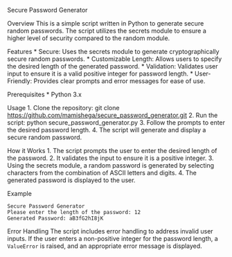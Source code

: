 Secure Password Generator

Overview
	This is a simple script written in Python to generate secure random passwords. 
	The script utilizes the secrets module to ensure a higher level of security compared to the random module.

Features
	* Secure: Uses the secrets module to generate cryptographically secure random passwords.
	* Customizable Length: Allows users to specify the desired length of the generated password.
	* Validation: Validates user input to ensure it is a valid positive integer for password length.
	* User-Friendly: Provides clear prompts and error messages for ease of use.

Prerequisites
	* Python 3.x

Usage
	1. Clone the repository:
			git clone https://github.com/mamishega/secure_password_generator.git
	2. Run the script:
 			python secure_password_generator.py
  	3. Follow the prompts to enter the desired password length.
 	 4. The script will generate and display a secure random password.
	 
How it Works
	1. The script prompts the user to enter the desired length of the password.
	2. It validates the input to ensure it is a positive integer.
	3. Using the secrets module, a random password is generated by selecting characters from the combination of ASCII letters and digits.
	4. The generated password is displayed to the user.

 Example

	Secure Password Generator
	Please enter the length of the password: 12
	Generated Password: aB3fG2hI8jK

Error Handling
The script includes error handling to address invalid user inputs. 
If the user enters a non-positive integer for the password length, a `ValueError` is raised, and an appropriate error message is displayed.
